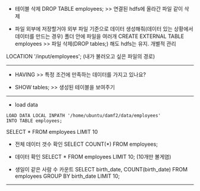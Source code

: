 - 테이블 삭제
DROP TABLE employees; >> 연결된 hdfs에 올라간 파일 같이 삭제

- 파일 외부에 저장할거야 외부 파일 기준으로 데이터 생성해줘(데이터 있는 상황에서 데이터를 만드는 경우) 폴더 안에 파일을 여러개 
CREATE EXTERNAL TABLE employees >> 파일 삭제(DROP tables;) 해도 hdfs는 유지. 개별적 관리 

LOCATION '/input/employees'; (내가 불러오고 싶은 파일의 경로)

----------

- HAVING >> 특정 조건에 만족하는 데이터를 가지고 있나요?

- SHOW tables; >> 생성된 테이블을 보여주기 
-----------
- load data
```shell
LOAD DATA LOCAL INPATH '/home/ubuntu/damf2/data/employees'
INTO TABLE employees;
```
SELECT * FROM employees LIMIT 10

- 전체 데이터 갯수 확인
SELECT COUNT(*) FROM employees;

- 데이터 확인
SELECT * FROM employees LIMIT 10; (10개만 볼게염)

- 생일이 같은 사람 수 카운트
SELECT birth_date, COUNT(birth_date)
FROM employees
GROUP BY birth_date
LIMIT 10;

------------
